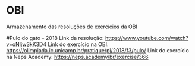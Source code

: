 # OBI
Armazenamento das resoluções de exercícios da OBI

#Pulo do gato - 2018
Link da resolução: https://www.youtube.com/watch?v=oNIjwSkK3D4
Link do exercício na OBI: https://olimpiada.ic.unicamp.br/pratique/pj/2018/f3/pulo/
Link do exercício na Neps Academy: https://neps.academy/br/exercise/366
